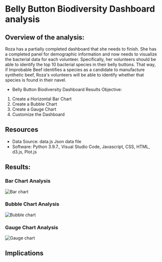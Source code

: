 # Belly Button Biodiversity Dashboard analysis

## Overview of the analysis:

Roza has a partially completed dashboard that she needs to finish. She has a completed panel for demographic information and now needs to visualize the bacterial data for each volunteer. Specifically, her volunteers should be able to identify the top 10 bacterial species in their belly buttons. That way, if Improbable Beef identifies a species as a candidate to manufacture synthetic beef, Roza's volunteers will be able to identify whether that species is found in their navel.

- Belly Button Biodiversity Dashboard Results Objective:
1. Create a Horizontal Bar Chart
2. Create a Bubble Chart
3. Create a Gauge Chart
4. Customize the Dashboard




## Resources

- Data Source: data.js Json data file
- Software: Python 3.9.7., Visual Studio Code, Javascript, CSS, HTML, d3.js, Plot.js

## Results:
### Bar Chart Analysis

![Bar chart](https://user-images.githubusercontent.com/39811614/169733730-d23b5446-a37c-4fbe-a19a-bf744615e891.png)

### Bubble Chart Analysis

![Bubble chart](https://user-images.githubusercontent.com/39811614/169733813-8b673efd-44b1-4164-b228-c3a00477cef4.png)

### Gauge Chart Analysis

![Gauge chart](https://user-images.githubusercontent.com/39811614/169733843-6c161661-da17-447c-8b1b-3ba58cbc6e3d.png)
## Implications




